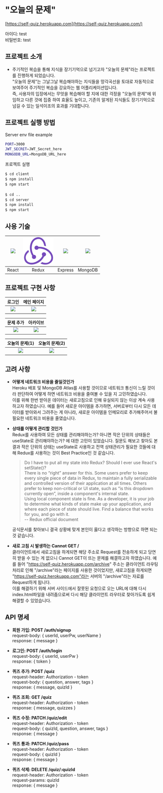 # "오늘의 문제"

[https://self-quiz.herokuapp.com](https://self-quiz.herokuapp.com/)

아이디: test  
비밀번호: test

## 프로젝트 소개

- 주기적인 복습을 통해 지식을 장기기억으로 넘기고자 "오늘의 문제"라는 프로젝트를 진행하게 되었습니다.  
"오늘의 문제"는 그날그날 복습해야하는 지식들을 망각곡선을 토대로 자동적으로 보여주어 주기적인 복습을 강요하는 웹 어플리케이션입니다.  
즉, 사용자의 입장에서는 무엇을 복습해야 할 지에 대한 걱정을 "오늘의 문제"에 위임하고 다른 것에 집중 하여 효율도 높이고, 기존의 알게된 지식들도 장기기억으로 넘길 수 있는 일석이조의 효과를 기대합니다.

## 프로젝트 실행 방법

Server env file example

```bash
PORT=3000
JWT_SECRET=JWT_Secret_here
MONGODB_URL=MongoDB_URL_here
```

프로젝트 실행

```bash
$ cd client
$ npm install
$ npm start

$ cd ..
$ cd server
$ npm install
$ npm start
```

## 사용 기술

|                 <img width="100px" src="https://media.vlpt.us/post-images/chez_bono/ac8abaa0-3f83-11ea-86d2-c9f70b1fedfc/React.jslogo-512.png">                |              <img width="100px" src="https://raw.githubusercontent.com/1ambda/1ambda.github.io/master/assets/images/redux/redux_logo.png?width=30%&height=30%">             | <img width="130px" src="https://on-ad.github.io/static/assets/img/post_img/chanuuuuu/express_cover.png"> | <img width="130px" src="https://t1.daumcdn.net/cfile/tistory/9923593359840EC50A"> |
| :-----------------------------------: | :-----------------------------------: |  :-----------------------------------: |  :-----------------------------------: |
| React | Redux | Express | MongoDB |

## 프로젝트 구현 사항

|                 로그인                |               메인 페이지                |
| :-----------------------------------: | :-----------------------------------: |
| <img src="https://user-images.githubusercontent.com/59194356/97017373-c9c81280-1588-11eb-84fd-08e6c2b48fe4.png" >    | <img src="https://user-images.githubusercontent.com/59194356/97017378-caf93f80-1588-11eb-87e5-24be2620637e.png" >   |

|               문제 추가                |              아카이브               |
| :-----------------------------------: | :-----------------------------------: |
| <img src="https://user-images.githubusercontent.com/59194356/97017382-cb91d600-1588-11eb-8796-5da73c1b3de6.png" > | <img src="https://user-images.githubusercontent.com/59194356/97017386-ccc30300-1588-11eb-9c44-a3e76df96da4.png" >  |

|                오늘의 문제(1)            |             오늘의 문제(2)             |
| :-----------------------------------: | :-----------------------------------: |
| <img src="https://user-images.githubusercontent.com/59194356/97017388-cd5b9980-1588-11eb-9e70-cd5e2525b82d.png" > | <img src="https://user-images.githubusercontent.com/59194356/97017393-ce8cc680-1588-11eb-8ead-2186c9313d95.png" > |

## 고려 사항

- **어떻게 네트워크 비용을 줄일것인가**  
  Heroku 배포 및 MongoDB Atlas를 사용할 것이므로 네트워크 통신이 느릴 것이라 판단하여 어떻게 하면 네트워크 비용을 줄여볼 수 있을 지 고민하였습니다.  
  이를 위해 한번 받아온 데이터는 새로고침으로 인해 유실되지 않는 이상 계속 사용하고자 하였습니다. 예를 들어 새로운 아이템을 추가하면, 서버로부터 다시 모든 데이터를 받아와서 그려주는 게 아니라, 새로운 아이템을 인메모리로 추가해주어서 불필요한 네트워크 비용을 줄였습니다.

- **상태를 어떻게 관리할 것인가**  
  Redux를 사용하여 모든 상태를 관리해야하는가? 아니면 작은 단위의 상태들은 useState로 관리해야하는가? 에 대한 고민이 있었습니다. 질문도 해보고 찾아도 본 결과 작은 단위의 상태는 useState로 사용하고 전역 상태관리가 필요한 것들에 대해 Redux를 사용하는 것이 Best Practice인 것 같습니다.
  > Do I have to put all my state into Redux? Should I ever use React's setState()?  
  There is no “right” answer for this. Some users prefer to keep every single piece of data in Redux, to maintain a fully serializable and controlled version of their application at all times. Others prefer to keep non-critical or UI state, such as “is this dropdown currently open”, inside a component's internal state.  
  Using local component state is fine. As a developer, it is your job to determine what kinds of state make up your application, and where each piece of state should live. Find a balance that works for you, and go with it.  
  -- Redux official document

  공식문서를 찾아보니 결국 상황에 맞게 본인이 옳다고 생각하는 방향으로 하면 되는 것 같습니다.

- **새로 고침 시 발생하는 Cannot GET /**  
  클라이언트에서 새로고침을 하게되면 해당 주소로 Request를 전송하게 되고 당연히 받을 수 있는 게 없으니 Cannot GET이 뜨는 문제를 해결하고자 하였습니다. 예를 들어 "https://self-quiz.herokuapp.com/archive" 주소는 클라이언트 라우팅 처리로 인해 "/archive"라는 페이지를 사용한 것이었지만, 새로고침을 하게되면 "https://self-quiz.herokuapp.com"라는 서버의 "/archive"라는 자료를 Request하게 됩니다.  
  이를 해결하기 위해 서버 사이드에서 잘못된 요청으로 오는 URL에 대해 다시 index.html파일을 내려줌으로써 다시 해당 클라이언트 라우터로 찾아가도록 쉽게 해결할 수 있었습니다.

## API 명세

- **회원 가입: POST /auth/signup**  
  request-body: { userId, userPw, userName }  
  response: { message }  

- **로그인: POST /auth/login**  
  request-body: { userId, userPw }  
  response: { token }  

- **퀴즈 추가: POST /quiz**  
  request-header: Authorization - token  
  request-body: { question, answer, tags }  
  response: { message, quizId }  

- **퀴즈 조회: GET /quiz**  
  request-header: Authorization - token  
  response: { message, quizzes }  
  
- **퀴즈 수정: PATCH /quiz/edit**  
  request-header: Authorization - token  
  request-body: { quizId, question, answer, tags }  
  response: { message }  

- **퀴즈 통과: PATCH /quiz/pass**  
  request-header: Authorization - token  
  request-body: { quizId }  
  response: { message }  

- **퀴즈 삭제: DELETE /quiz/:quizId**  
  request-header: Authorization - token  
  request-params: quizId  
  response: { message }  
